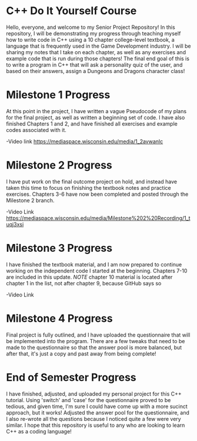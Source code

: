 # C++ Do It Yourself Course

Hello, everyone, and welcome to my Senior Project Repository! In this repository, I will be demonstrating my progress through teaching myself how to write code in C++ using a 10 chapter college-level textbook, a language that is frequently used in the Game Development industry. I will be sharing my notes that I take on each chapter, as well as any exercises and example code that is run during those chapters! The final end goal of this is to write a program in C++ that will ask a personality quiz of the user, and based on their answers, assign a Dungeons and Dragons character class!

# Milestone 1 Progress

At this point in the project, I have written a vague Pseudocode of my plans for the final project, as well as written a beginning set of code. I have also finished Chapters 1 and 2, and have finished all exercises and example codes associated with it.

-Video link
https://mediaspace.wisconsin.edu/media/1_2avwanlc


# Milestone 2 Progress

I have put work on the final outcome project on hold, and instead have taken this time to focus on finishing the textbook notes and practice exercises. Chapters 3-6 have now been completed and posted through the Milestone 2 branch.

-Video Link
https://mediaspace.wisconsin.edu/media/Milestone%202%20Recording/1_tuqj3xsi

# Milestone 3 Progress

I have finished the textbook material, and I am now prepared to continue working on the independent code I started at the beginning. Chapters 7-10 are included in this update. *NOTE* chapter 10 material is located after chapter 1 in the list, not after chapter 9, because GitHub says so

-Video Link

# Milestone 4 Progress

Final project is fully outlined, and I have uploaded the questionnaire that will be implemented into the program. There are a few tweaks that need to be made to the questionnaire so that the answer pool is more balanced, but after that, it's just a copy and past away from being complete!

# End of Semester Progress

I have finished, adjusted, and uploaded my personal project for this C++ tutorial. Using 'switch' and 'case' for the questionnaire proved to be tedious, and given time, I'm sure I could have come up with a more sucinct approach, but it works! Adjusted the answer pool for the questionnaire, and I also re-wrote all the questions because I noticed quite a few were very similar. I hope that this repository is useful to any who are looking to learn C++ as a coding language!

